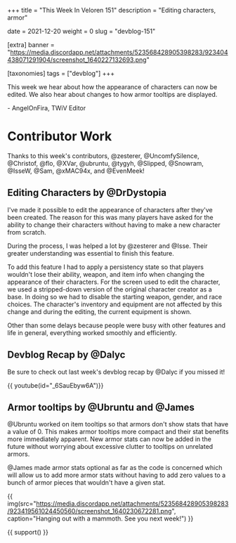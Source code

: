 +++
title = "This Week In Veloren 151"
description = "Editing characters, armor"

date = 2021-12-20
weight = 0
slug = "devblog-151"

[extra]
banner = "https://media.discordapp.net/attachments/523568428905398283/923404438071291904/screenshot_1640227132693.png"

[taxonomies]
tags = ["devblog"]
+++

This week we hear about how the appearance of characters can now be edited. We
also hear about changes to how armor tooltips are displayed.

\- AngelOnFira, TWiV Editor

# Contributor Work

Thanks to this week's contributors, @zesterer, @UncomfySilence, @Christof, @flo,
@XVar, @ubruntu, @tygyh, @Slipped, @Snowram, @IsseW, @Sam, @xMAC94x, and
@EvenMeek!

## Editing Characters by @DrDystopia

I've made it possible to edit the appearance of characters after they've been
created. The reason for this was many players have asked for the ability to
change their characters without having to make a new character from scratch.

During the process, I was helped a lot by @zesterer and @Isse. Their greater
understanding was essential to finish this feature.

To add this feature I had to apply a persistency state so that players wouldn't
lose their ability, weapon, and item info when changing the appearance of their
characters. For the screen used to edit the character, we used a stripped-down
version of the original character creator as a base. In doing so we had to
disable the starting weapon, gender, and race choices. The character's inventory
and equipment are not affected by this change and during the editing, the
current equipment is shown.

Other than some delays because people were busy with other features and life in
general, everything worked smoothly and efficiently.

## Devblog Recap by @Dalyc

Be sure to check out last week's devblog recap by @Dalyc if you missed it!

{{ youtube(id="_6SauEbyw6A")}}

## Armor tooltips by @Ubruntu and @James

@Ubruntu worked on item tooltips so that armors don't show stats that have a
value of 0. This makes armor tooltips more compact and their stat benefits more
immediately apparent. New armor stats can now be added in the future without
worrying about excessive clutter to tooltips on unrelated armors.

@James made armor stats optional as far as the code is concerned which will
allow us to add more armor stats without having to add zero values to a bunch of
armor pieces that wouldn't have a given stat.

{{
    img(src="https://media.discordapp.net/attachments/523568428905398283/923419561024450560/screenshot_1640230672281.png",
    caption="Hanging out with a mammoth. See you next week!")
}}

{{ support() }}
